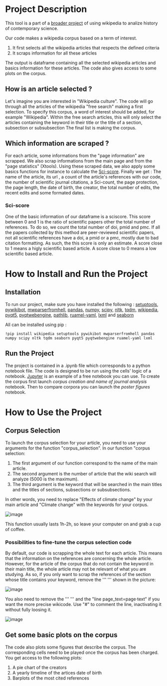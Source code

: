 # Project Description
This tool is a part of a [broader project](https://projects.learningplanetinstitute.org/projects/nnEVGw73/des) of using wikipedia to analize history of contemporary science.

Our code makes a wikipedia corpus based on a term of interest. 

1. It first selects all the wikipedia articles that respects the defined criteria
2. It scraps information for all these articles

The output is dataframe containing all the selected wikipedia articles and basics information for these articles.
The code also gives access to some plots on the corpus.

## How is an article selected ?

Let's imagine you are interested in "Wikipedia culture". The code will go through all the articles of the wikipedia "free search" making a first selection.
To specify this corpus, a word of interest should be added, for example "Wikipedia".  Within the free search articles, this will only select the articles containing the keyword in their title or the title of a section, subsection or subsubsection
The final list is making the corpus.

## Which information are scraped ?

For each article, some informations from the "page information" are scrapped. We also scrap informations from the main page and from the "page statistics" (Xtools).
Using these scraped data, we also apply some basics functions for instance to calculate the [Sci-score](https://github.com/Augustoni/wiki-score/edit/main/README.md#sci-score-).
Finally we get :
The name of the article, its url , a count of the article's references with our code, the number of scientific journal citations, a Sci-count, the page protection, the page length, the date of birth, the creator, the total number of edits, the recent edits and some formated dates.

### Sci-score 
One of the basic information of our dataframe is a sciscore. This score between 0 and 1 is the ratio of scientific papers other the total number of references. To do so, we count the total number of doi, pmid and pmc. If all the papers collected by this method are peer-reviewed scientific papers, not all scientific references have a doi, a pmid or a pmc, mostly due to bad citation formatting. As such, the this score is only an estimate. 
A score close to 1 means a higly scientific based article.
A score close to 0 means a low scientific based article.

# How to Install and Run the Project

## Installation
To run our project, make sure you have installed the following : [setuptools](https://pypi.org/project/setuptools/), [pywikibot](https://github.com/wikimedia/pywikibot#readme), [mwparserfromhell](https://mwparserfromhell.readthedocs.io/en/latest/), [pandas](https://pandas.pydata.org/), [numpy](https://numpy.org/install/), [scipy](https://scipy.org/install/), [nltk](https://www.nltk.org/install.html), [tqdm](https://tqdm.github.io/), [wikipedia](https://pypi.org/project/wikipedia/), [pyqt5](https://pypi.org/project/PyQt5/), [pyqtwebengine](https://pypi.org/project/PyQtWebEngine/), [pathlib](https://docs.python.org/3/library/pathlib.html), [ruamel-yaml](https://pypi.org/project/ruamel.yaml/), [lxml](https://lxml.de/installation.html) and [seaborn](https://seaborn.pydata.org/)

All can be installed using pip : 

```
!pip install wikipedia setuptools pywikibot mwparserfromhell pandas numpy scipy nltk tqdm seaborn pyqt5 pyqtwebengine ruamel-yaml lxml
```
## Run the Project
The project is contained in a .ipynb file which corresponds to a python notebook file. The code is designed to be run using the cells' logic of a notebook. [Jupyter](https://jupyter.org/) is an example of a free notebook you can use.
To create the corpus first launch *corpus creation and name of journal analysis* notebook. Then to compare corpora you can launch the *poster figures* notebook.

# How to Use the Project

## Corpus Selection 
To launch the corpus selection for your article, you need to use your arguments for the function "corpus_selection".
In our function "corpus selection:
1. The first argument of our function correspond to the name of the main article.
2. The second argument is the number of article that the wiki search will analyze (5000 is the maximum).
3. The third argument is the keyword that will be searched in the main titles and the titles of sections, subsections or subsubsections.

In other words, you need to replace "Effects of climate change"  by your main article and "Climate change" with the keywords for your corpus.

![image](https://user-images.githubusercontent.com/60670025/167416548-4a2ee4f1-d15b-4ed6-b877-708876ffaa77.png)

This function usually lasts 1h-2h, so leave your computer on and grab a cup of coffee.

### Possibilities to fine-tune the corpus selection code
By default, our code is scrapping the whole text for each article. This means that the information on the references are concerning the whole article. However, for the article of the corpus that do not contain the keyword in their main title, the whole article may not be relevant of what you are studying. As so, if you only want to scrap the references of the section whose title contains your keyword, remove the ''' ''' shown in the picture: 

![image](https://user-images.githubusercontent.com/60670025/167449184-7e5fcb83-3ba2-4abd-89cb-37e8101f1e49.png)

You also need to remove the ''' ''' and the "line page_text=page‧text" if you want the more precise wikicode. Use "#" to comment the line, inactivating it without fully loosing it.

![image](https://user-images.githubusercontent.com/60670025/167449226-4967675f-fa0f-42dd-b3cd-967846f0e017.png)

## Get some basic plots on the corpus
The code also plots some figures that describe the corpus. The corresponding cells need to be played once the corpus has been charged. You get access to the following plots:
1. A pie chart of the creators
2. A yearly timeline of the artices date of birth
3. Barplots of the most cited references

